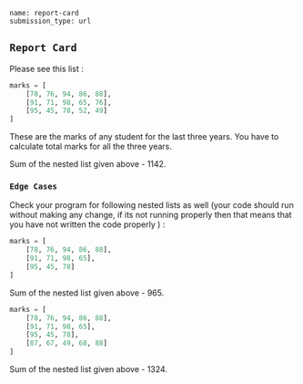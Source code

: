 ```ngMeta
name: report-card
submission_type: url
```

## `Report Card`

Please see this list :

```python
marks = [
    [78, 76, 94, 86, 88],
    [91, 71, 98, 65, 76],
    [95, 45, 78, 52, 49]
]
```
These are the marks of any student for the last three years. You have to calculate total marks for all the three years.


Sum of the nested list given above - 1142.

### `Edge Cases`
Check your program for following nested lists as well (your code should run without making any change, if its not running properly then that means that you have not written the code properly ) :

```python
marks = [
    [78, 76, 94, 86, 88],
    [91, 71, 98, 65],
    [95, 45, 78]
]
```

Sum of the nested list given above - 965.

```python
marks = [
    [78, 76, 94, 86, 88],
    [91, 71, 98, 65],
    [95, 45, 78],
    [87, 67, 49, 68, 88]
]
```

Sum of the nested list given above - 1324.